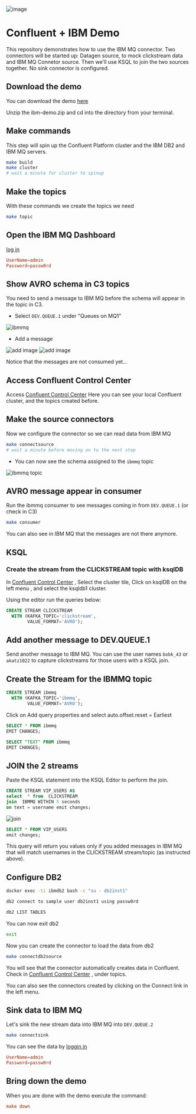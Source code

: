 ![image](images/architecture.png)

# Confluent + IBM Demo

This repository demonstrates how to use the IBM MQ connector. Two connectors will be started up: Datagen source, to mock clickstream data and IBM MQ Connetor source. Then we'll use KSQL to join the two sources together. No sink connector is configured.

## Download the demo
You can download the demo [here](https://bit.ly/3ex1tLx)

Unzip the ibm-demo.zip and cd into the directory from your terminal.

## Make commands

This step will spin up the Confluent Platform cluster and the IBM DB2 and IBM MQ servers.

```bash
make build
make cluster
# wait a minute for cluster to spinup
```

## Make the topics

With these commands we create the topics we need

```bash
make topic
```

## Open the IBM MQ Dashboard

[log in](https://localhost:9443/ibmmq/console/login.html)

```conf
UserName=admin
Password=passw0rd
```

## Show AVRO schema in C3 topics

You need to send a message to IBM MQ before the schema will appear in the topic in C3.

- Select `DEV.QUEUE.1` under "Queues on MQ1"

![ibmmq](images/ibmmq-queues.png)

- Add a message

![add image](images/addmessage.png)
![add image](images/addmessage2.png)

Notice that the messages are not consumed yet...

## Access Confluent Control Center
Access [Confluent Control Center](http://localhost:9021) 
Here you can see your local Confluent cluster, and the topics created before.

## Make the source connectors

Now we configure the connector so we can read data from IBM MQ

```bash
make connectsource
# wait a minute before moving on to the next step
```

- You can now see the schema assigned to the `ibmmq` topic

![ibmmq topic](images/ibmmq-schema.png)

## AVRO message appear in consumer

Run the ibmmq consumer to see messages coming in from `DEV.QUEUE.1` (or check in C3)

```bash
make consumer
```

You can also see in IBM MQ that the messages are not there anymore.


## KSQL

### Create the stream from the CLICKSTREAM topic with ksqlDB

In [Confluent Control Center](http://localhost:9021)  , Select the cluster tile, Click on ksqlDB on the left menu  , and select the ksqldb1 cluster.

Using the editor run the queries below:

```sql
CREATE STREAM CLICKSTREAM
  WITH (KAFKA_TOPIC='clickstream',
        VALUE_FORMAT='AVRO');
```

## Add another message to DEV.QUEUE.1

Send another message to IBM MQ. You can use the user names `bobk_43` or `akatz1022` to capture clickstreams for those users with a KSQL join.

## Create the Stream for the IBMMQ topic


```sql
CREATE STREAM ibmmq
  WITH (KAFKA_TOPIC='ibmmq',
        VALUE_FORMAT='AVRO');
```
Click on Add query properties and select auto.offset.reset = Earliest

```sql
SELECT * FROM ibmmq
EMIT CHANGES;
```

```sql
SELECT "TEXT" FROM ibmmq
EMIT CHANGES;
```

## JOIN the 2 streams

Paste the KSQL statement into the KSQL Editor to perform the join.

```sql
CREATE STREAM VIP_USERS AS
select  * from  CLICKSTREAM
join  IBMMQ WITHIN 5 seconds
on text = username emit changes;
```

![join](images/join.png)

```sql
SELECT * FROM VIP_USERS 
emit changes;
```

This query will return you values only if you added messages in IBM MQ that will match usernames in the CLICKSTREAM stream/topic (as instructed above).

## Configure DB2

```bash
docker exec -ti ibmdb2 bash -c "su - db2inst1"
```

```bash
db2 connect to sample user db2inst1 using passw0rd
```

```bash
db2 LIST TABLES
```

You can now exit db2 

```bash
exit
```

Now you can create the connector to load the data from db2

```bash
make connectdb2source
```

You will see that the connector automatically creates data in Confluent. Check in [Confluent Control Center](http://localhost:9021) , under topics.

You can also see the connectors created by clicking on the Connect link in the left menu.

## Sink data to IBM MQ 

Let's sink the new stream data into IBM MQ into `DEV.QUEUE.2`

```bash
make connectsink
```

You can see the data by [loggin in](https://localhost:9443/ibmmq/console/login.html)

```conf
UserName=admin
Password=passw0rd
```

## Bring down the demo 
When you are done with the demo execute the command:

```conf
make down
```